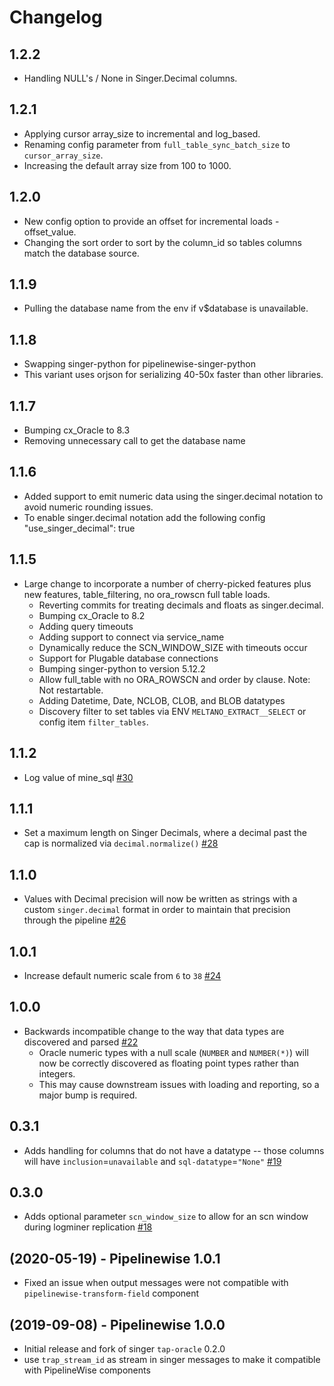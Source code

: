 # Changelog

## 1.2.2
 * Handling NULL's / None in Singer.Decimal columns.

## 1.2.1
 * Applying cursor array_size to incremental and log_based.
 * Renaming config parameter from `full_table_sync_batch_size` to `cursor_array_size`.
 * Increasing the default array size from 100 to 1000.

## 1.2.0
 * New config option to provide an offset for incremental loads - offset_value.
 * Changing the sort order to sort by the column_id so tables columns match the database source.

## 1.1.9
 * Pulling the database name from the env if v$database is unavailable.

## 1.1.8
 * Swapping singer-python for pipelinewise-singer-python
 * This variant uses orjson for serializing 40-50x faster than other libraries.

## 1.1.7
 * Bumping cx_Oracle to 8.3
 * Removing unnecessary call to get the database name 

## 1.1.6
 * Added support to emit numeric data using the singer.decimal notation to avoid numeric rounding issues.
 * To enable singer.decimal notation add the following config "use_singer_decimal": true

## 1.1.5
 * Large change to incorporate a number of cherry-picked features plus new features, table_filtering, no ora_rowscn full table loads.
   * Reverting commits for treating decimals and floats as singer.decimal.
   * Bumping cx_Oracle to 8.2
   * Adding query timeouts
   * Adding support to connect via service_name
   * Dynamically reduce the SCN_WINDOW_SIZE with timeouts occur
   * Support for Plugable database connections
   * Bumping singer-python to version 5.12.2
   * Allow full_table with no ORA_ROWSCN and order by clause. Note: Not restartable.
   * Adding Datetime, Date, NCLOB, CLOB, and BLOB datatypes
   * Discovery filter to set tables via ENV `MELTANO_EXTRACT__SELECT` or config item `filter_tables`.

## 1.1.2
 * Log value of mine_sql [#30](https://github.com/singer-io/tap-oracle/pull/30)

## 1.1.1
 * Set a maximum length on Singer Decimals, where a decimal past the cap is normalized via `decimal.normalize()` [#28](https://github.com/singer-io/tap-oracle/pull/28)

## 1.1.0
 * Values with Decimal precision will now be written as strings with a custom `singer.decimal` format in order to maintain that precision through the pipeline [#26](https://github.com/singer-io/tap-oracle/pull/26)

## 1.0.1
 * Increase default numeric scale from `6` to `38` [#24](https://github.com/singer-io/tap-oracle/pull/24)

## 1.0.0
 * Backwards incompatible change to the way that data types are discovered and parsed [#22](https://github.com/singer-io/tap-oracle/pull/22)
   * Oracle numeric types with a null scale (`NUMBER` and `NUMBER(*)`) will now be correctly discovered as floating point types rather than integers.
   * This may cause downstream issues with loading and reporting, so a major bump is required.

## 0.3.1
 * Adds handling for columns that do not have a datatype -- those columns will have `inclusion`=`unavailable` and `sql-datatype`=`"None"` [#19](https://github.com/singer-io/tap-oracle/pull/19)

## 0.3.0
 * Adds optional parameter `scn_window_size` to allow for an scn window during logminer replication [#18](https://github.com/singer-io/tap-oracle/pull/18)

## (2020-05-19) - Pipelinewise 1.0.1 

 * Fixed an issue when output messages were not compatible with `pipelinewise-transform-field` component

## (2019-09-08) - Pipelinewise 1.0.0 

 * Initial release and fork of singer `tap-oracle` 0.2.0
 * use `trap_stream_id` as stream in singer messages to make it compatible with PipelineWise components
